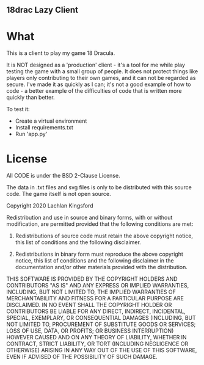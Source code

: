 18drac Lazy Client
------------------

# What

This is a client to play my game 18 Dracula.

It is NOT designed as a 'production' client - it's a tool for me while play
testing the game with a small group of people. It does not protect things
like players only contributing to their own games, and it can not be
regarded as secure. I've made it as quickly as I can; it's not a good
example of how to code - a better example of the difficulties of code that is
written more quickly than better.

To test it:

- Create a virtual environment
- Install requirements.txt
- Run 'app.py'

# License

All CODE is under the BSD 2-Clause License.

The data in .txt files and svg files is only to be distributed with this source
code. The game itself is not open source.

Copyright 2020 Lachlan Kingsford

Redistribution and use in source and binary forms, with or without modification, are permitted provided that the following conditions are met:

1. Redistributions of source code must retain the above copyright notice, this list of conditions and the following disclaimer.

2. Redistributions in binary form must reproduce the above copyright notice, this list of conditions and the following disclaimer in the documentation and/or other materials provided with the distribution.

THIS SOFTWARE IS PROVIDED BY THE COPYRIGHT HOLDERS AND CONTRIBUTORS "AS IS" AND ANY EXPRESS OR IMPLIED WARRANTIES, INCLUDING, BUT NOT LIMITED TO, THE IMPLIED WARRANTIES OF MERCHANTABILITY AND FITNESS FOR A PARTICULAR PURPOSE ARE DISCLAIMED. IN NO EVENT SHALL THE COPYRIGHT HOLDER OR CONTRIBUTORS BE LIABLE FOR ANY DIRECT, INDIRECT, INCIDENTAL, SPECIAL, EXEMPLARY, OR CONSEQUENTIAL DAMAGES (INCLUDING, BUT NOT LIMITED TO, PROCUREMENT OF SUBSTITUTE GOODS OR SERVICES; LOSS OF USE, DATA, OR PROFITS; OR BUSINESS INTERRUPTION) HOWEVER CAUSED AND ON ANY THEORY OF LIABILITY, WHETHER IN CONTRACT, STRICT LIABILITY, OR TORT (INCLUDING NEGLIGENCE OR OTHERWISE) ARISING IN ANY WAY OUT OF THE USE OF THIS SOFTWARE, EVEN IF ADVISED OF THE POSSIBILITY OF SUCH DAMAGE.